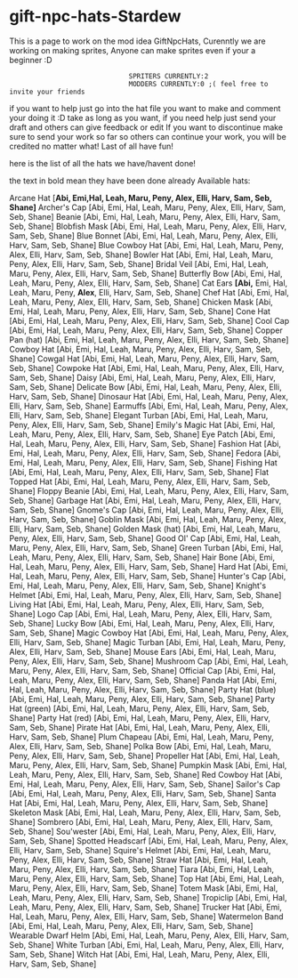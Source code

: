 # gift-npc-hats-Stardew
This is a page to work on the mod idea GiftNpcHats, Curenntly we are working on making sprites, Anyone can make sprites even if your a beginner :D
                                  
                                  SPRITERS CURRENTLY:2                
                                  MODDERS CURRENTLY:0 ;( feel free to invite your friends

if you want to help just go into the hat file you want to make and comment your doing it :D take as long as you want, if you need help just send your draft and others can give feedback or edit
If you want to discontinue make sure to send your work so far so others can continue your work, you will be credited no matter what!
Last of all have fun!

here is the list of all the hats we have/havent done!

the text in bold mean they have been done already
Available hats:

Arcane Hat [**Abi, Emi,Hal, Leah, Maru, Peny, Alex, Elli, Harv, Sam, Seb, Shane]**
Archer's Cap [Abi, Emi, Hal, Leah, Maru, Peny, Alex, Elli, Harv, Sam, Seb, Shane]
Beanie [Abi, Emi, Hal, Leah, Maru, Peny, Alex, Elli, Harv, Sam, Seb, Shane]
Blobfish Mask [Abi, Emi, Hal, Leah, Maru, Peny, Alex, Elli, Harv, Sam, Seb, Shane]
Blue Bonnet [Abi, Emi, Hal, Leah, Maru, Peny, Alex, Elli, Harv, Sam, Seb, Shane]
Blue Cowboy Hat [Abi, Emi, Hal, Leah, Maru, Peny, Alex, Elli, Harv, Sam, Seb, Shane]
Bowler Hat [Abi, Emi, Hal, Leah, Maru, Peny, Alex, Elli, Harv, Sam, Seb, Shane]
Bridal Veil [Abi, Emi, Hal, Leah, Maru, Peny, Alex, Elli, Harv, Sam, Seb, Shane]
Butterfly Bow [Abi, Emi, Hal, Leah, Maru, Peny, Alex, Elli, Harv, Sam, Seb, Shane]
Cat Ears **[Abi,** Emi, Hal, Leah, Maru, Peny, **Alex**, Elli, Harv, Sam, Seb, Shane]
Chef Hat [Abi, Emi, Hal, Leah, Maru, Peny, Alex, Elli, Harv, Sam, Seb, Shane]
Chicken Mask [Abi, Emi, Hal, Leah, Maru, Peny, Alex, Elli, Harv, Sam, Seb, Shane]
Cone Hat [Abi, Emi, Hal, Leah, Maru, Peny, Alex, Elli, Harv, Sam, Seb, Shane]
Cool Cap [Abi, Emi, Hal, Leah, Maru, Peny, Alex, Elli, Harv, Sam, Seb, Shane]
Copper Pan (hat) [Abi, Emi, Hal, Leah, Maru, Peny, Alex, Elli, Harv, Sam, Seb, Shane]
Cowboy Hat [Abi, Emi, Hal, Leah, Maru, Peny, Alex, Elli, Harv, Sam, Seb, Shane]
Cowgal Hat [Abi, Emi, Hal, Leah, Maru, Peny, Alex, Elli, Harv, Sam, Seb, Shane]
Cowpoke Hat [Abi, Emi, Hal, Leah, Maru, Peny, Alex, Elli, Harv, Sam, Seb, Shane]
Daisy [Abi, Emi, Hal, Leah, Maru, Peny, Alex, Elli, Harv, Sam, Seb, Shane]
Delicate Bow [Abi, Emi, Hal, Leah, Maru, Peny, Alex, Elli, Harv, Sam, Seb, Shane]
Dinosaur Hat [Abi, Emi, Hal, Leah, Maru, Peny, Alex, Elli, Harv, Sam, Seb, Shane]
Earmuffs [Abi, Emi, Hal, Leah, Maru, Peny, Alex, Elli, Harv, Sam, Seb, Shane]
Elegant Turban [Abi, Emi, Hal, Leah, Maru, Peny, Alex, Elli, Harv, Sam, Seb, Shane]
Emily's Magic Hat [Abi, Emi, Hal, Leah, Maru, Peny, Alex, Elli, Harv, Sam, Seb, Shane]
Eye Patch [Abi, Emi, Hal, Leah, Maru, Peny, Alex, Elli, Harv, Sam, Seb, Shane]
Fashion Hat [Abi, Emi, Hal, Leah, Maru, Peny, Alex, Elli, Harv, Sam, Seb, Shane]
Fedora [Abi, Emi, Hal, Leah, Maru, Peny, Alex, Elli, Harv, Sam, Seb, Shane]
Fishing Hat [Abi, Emi, Hal, Leah, Maru, Peny, Alex, Elli, Harv, Sam, Seb, Shane]
Flat Topped Hat [Abi, Emi, Hal, Leah, Maru, Peny, Alex, Elli, Harv, Sam, Seb, Shane]
Floppy Beanie [Abi, Emi, Hal, Leah, Maru, Peny, Alex, Elli, Harv, Sam, Seb, Shane]
Garbage Hat [Abi, Emi, Hal, Leah, Maru, Peny, Alex, Elli, Harv, Sam, Seb, Shane]
Gnome's Cap [Abi, Emi, Hal, Leah, Maru, Peny, Alex, Elli, Harv, Sam, Seb, Shane]
Goblin Mask [Abi, Emi, Hal, Leah, Maru, Peny, Alex, Elli, Harv, Sam, Seb, Shane]
Golden Mask (hat) [Abi, Emi, Hal, Leah, Maru, Peny, Alex, Elli, Harv, Sam, Seb, Shane]
Good Ol' Cap [Abi, Emi, Hal, Leah, Maru, Peny, Alex, Elli, Harv, Sam, Seb, Shane]
Green Turban [Abi, Emi, Hal, Leah, Maru, Peny, Alex, Elli, Harv, Sam, Seb, Shane]
Hair Bone [Abi, Emi, Hal, Leah, Maru, Peny, Alex, Elli, Harv, Sam, Seb, Shane]
Hard Hat [Abi, Emi, Hal, Leah, Maru, Peny, Alex, Elli, Harv, Sam, Seb, Shane]
Hunter's Cap [Abi, Emi, Hal, Leah, Maru, Peny, Alex, Elli, Harv, Sam, Seb, Shane]
Knight's Helmet [Abi, Emi, Hal, Leah, Maru, Peny, Alex, Elli, Harv, Sam, Seb, Shane]
Living Hat [Abi, Emi, Hal, Leah, Maru, Peny, Alex, Elli, Harv, Sam, Seb, Shane]
Logo Cap [Abi, Emi, Hal, Leah, Maru, Peny, Alex, Elli, Harv, Sam, Seb, Shane]
Lucky Bow [Abi, Emi, Hal, Leah, Maru, Peny, Alex, Elli, Harv, Sam, Seb, Shane]
Magic Cowboy Hat [Abi, Emi, Hal, Leah, Maru, Peny, Alex, Elli, Harv, Sam, Seb, Shane]
Magic Turban [Abi, Emi, Hal, Leah, Maru, Peny, Alex, Elli, Harv, Sam, Seb, Shane]
Mouse Ears [Abi, Emi, Hal, Leah, Maru, Peny, Alex, Elli, Harv, Sam, Seb, Shane]
Mushroom Cap [Abi, Emi, Hal, Leah, Maru, Peny, Alex, Elli, Harv, Sam, Seb, Shane]
Official Cap [Abi, Emi, Hal, Leah, Maru, Peny, Alex, Elli, Harv, Sam, Seb, Shane]
Panda Hat [Abi, Emi, Hal, Leah, Maru, Peny, Alex, Elli, Harv, Sam, Seb, Shane]
Party Hat (blue) [Abi, Emi, Hal, Leah, Maru, Peny, Alex, Elli, Harv, Sam, Seb, Shane]
Party Hat (green) [Abi, Emi, Hal, Leah, Maru, Peny, Alex, Elli, Harv, Sam, Seb, Shane]
Party Hat (red) [Abi, Emi, Hal, Leah, Maru, Peny, Alex, Elli, Harv, Sam, Seb, Shane]
Pirate Hat [Abi, Emi, Hal, Leah, Maru, Peny, Alex, Elli, Harv, Sam, Seb, Shane]
Plum Chapeau [Abi, Emi, Hal, Leah, Maru, Peny, Alex, Elli, Harv, Sam, Seb, Shane]
Polka Bow [Abi, Emi, Hal, Leah, Maru, Peny, Alex, Elli, Harv, Sam, Seb, Shane]
Propeller Hat [Abi, Emi, Hal, Leah, Maru, Peny, Alex, Elli, Harv, Sam, Seb, Shane]
Pumpkin Mask [Abi, Emi, Hal, Leah, Maru, Peny, Alex, Elli, Harv, Sam, Seb, Shane]
Red Cowboy Hat [Abi, Emi, Hal, Leah, Maru, Peny, Alex, Elli, Harv, Sam, Seb, Shane]
Sailor's Cap [Abi, Emi, Hal, Leah, Maru, Peny, Alex, Elli, Harv, Sam, Seb, Shane]
Santa Hat [Abi, Emi, Hal, Leah, Maru, Peny, Alex, Elli, Harv, Sam, Seb, Shane]
Skeleton Mask [Abi, Emi, Hal, Leah, Maru, Peny, Alex, Elli, Harv, Sam, Seb, Shane]
Sombrero [Abi, Emi, Hal, Leah, Maru, Peny, Alex, Elli, Harv, Sam, Seb, Shane]
Sou'wester [Abi, Emi, Hal, Leah, Maru, Peny, Alex, Elli, Harv, Sam, Seb, Shane]
Spotted Headscarf [Abi, Emi, Hal, Leah, Maru, Peny, Alex, Elli, Harv, Sam, Seb, Shane]
Squire's Helmet [Abi, Emi, Hal, Leah, Maru, Peny, Alex, Elli, Harv, Sam, Seb, Shane]
Straw Hat [Abi, Emi, Hal, Leah, Maru, Peny, Alex, Elli, Harv, Sam, Seb, Shane]
Tiara [Abi, Emi, Hal, Leah, Maru, Peny, Alex, Elli, Harv, Sam, Seb, Shane]
Top Hat [Abi, Emi, Hal, Leah, Maru, Peny, Alex, Elli, Harv, Sam, Seb, Shane]
Totem Mask [Abi, Emi, Hal, Leah, Maru, Peny, Alex, Elli, Harv, Sam, Seb, Shane]
Tropiclip [Abi, Emi, Hal, Leah, Maru, Peny, Alex, Elli, Harv, Sam, Seb, Shane]
Trucker Hat [Abi, Emi, Hal, Leah, Maru, Peny, Alex, Elli, Harv, Sam, Seb, Shane]
Watermelon Band [Abi, Emi, Hal, Leah, Maru, Peny, Alex, Elli, Harv, Sam, Seb, Shane]
Wearable Dwarf Helm [Abi, Emi, Hal, Leah, Maru, Peny, Alex, Elli, Harv, Sam, Seb, Shane]
White Turban [Abi, Emi, Hal, Leah, Maru, Peny, Alex, Elli, Harv, Sam, Seb, Shane]
Witch Hat [Abi, Emi, Hal, Leah, Maru, Peny, Alex, Elli, Harv, Sam, Seb, Shane]
